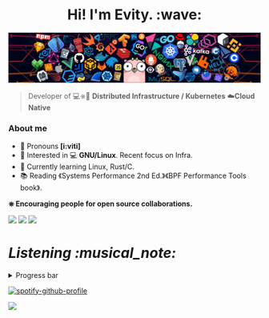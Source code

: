 <h1 align='center'> Hi! I'm Evity. :wave:</h1>

![](assets/hal.png)

> Developer of 💻⎈🐳 **Distributed Infrastructure / Kubernetes** ☁️**Cloud Native**

### About me

* 👑 Pronouns **[i:viti]**
* 🧐   Interested in 💻 **GNU/Linux**. Recent focus on Infra.
* 🌱   Currently learning Linux, Rust/C.
* 📚   Reading 《Systems Performance 2nd Ed.》《BPF Performance Tools book》.

**⎈   Encouraging people for open source collaborations.**


![](https://github-profile-summary-cards.vercel.app/api/cards/profile-details?username=Evity&theme=github)
![](https://github-profile-summary-cards.vercel.app/api/cards/repos-per-language?username=Evity&theme=github)
![](https://github-profile-summary-cards.vercel.app/api/cards/stats?username=Evity&theme=github)
<h1 align='left'><i>Listening :musical_note:</i></h1>
<details align="left">
<summary>Progress bar</summary>

<p align="left">
  <a href="https://evity.vercel.app/now-playing?open">
  <img src="https://evity.vercel.app/now-playing" width="800" height="125">
</p>
</details>


  [![spotify-github-profile](https://spotify-github-profile.vercel.app/api/view?uid=31sjxvwfp73t7imhsjrzmlq2ytdq&cover_image=true&theme=default&bar_color_cover=false)](https://spotify-github-profile.vercel.app/api/view?uid=31sjxvwfp73t7imhsjrzmlq2ytdq&redirect=true)

![](https://visitor-badge.glitch.me/badge?page_id=evity.evity)